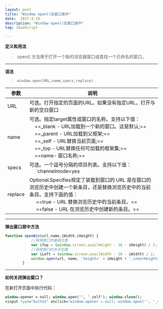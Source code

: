 ```yaml
---
layout: post
title: "Window open()及窗口居中"
date:  2017-4-19
description: "Window open()及窗口居中"
tag: JavaScript 

---
```

**定义和用法**

> open() 方法用于打开一个新的浏览器窗口或查找一个已命名的窗口。

----------
**语法**

> ``window.open(URL,name,specs,replace)``

| 参数    |     说明|
| --- | --- |
|   URL  |  可选。打开指定的页面的URL。如果没有指定URL，打开与新的空白窗口   |
|   name  |   	可选。指定target属性或窗口的名称。支持以下值：<br />&nbsp;&nbsp;&nbsp;&nbsp;==_blank - URL加载到一个新的窗口。这是默认;==<br/>&nbsp;&nbsp;&nbsp;&nbsp;==_parent - URL加载到父框架;==<br />&nbsp;&nbsp;&nbsp;&nbsp;==_self - URL替换当前页面;==<br />&nbsp;&nbsp;&nbsp;&nbsp;==_top - URL替换任何可加载的框架集;==<br />&nbsp;&nbsp;&nbsp;&nbsp;==name- 窗口名称;==|
|  specs   |   可选。一个逗号分隔的项目列表。支持以下值： <br />	&nbsp; &nbsp;&nbsp;&nbsp;`channelmode=yes|no|1|0`：==是否要在影院模式显示 window。默认是没有的。仅限IE浏览器==;<br />	&nbsp; &nbsp;&nbsp;&nbsp;`directories=yes|no|1|0`：==是否添加目录按钮。默认是肯定的。仅限IE浏览器;==<br />&nbsp; &nbsp;&nbsp;&nbsp;`fullscreen=yes|no|1|0`：==浏览器是否显示全屏模式。默认是没有的。在全屏模式下的 window，还必须在影院模式。仅限IE浏览器==<br />&nbsp; &nbsp;&nbsp;&nbsp;`height=pixels`：==窗口的高度。最小.值为100==<br />&nbsp; &nbsp;&nbsp;&nbsp;`left=pixels`：==该窗口的左侧位置==<br />&nbsp; &nbsp;&nbsp;&nbsp;`location=yes|no|1|0`：==是否显示地址字段.默认值是yes==<br />&nbsp; &nbsp;&nbsp;&nbsp;`menubar=yes|no|1|0`：==是否显示菜单栏.默认值是yes==<br />&nbsp; &nbsp;&nbsp;&nbsp;`resizable=yes|no|1|0`：==是否可调整窗口大小.默认值是yes==<br />&nbsp;&nbsp; &nbsp;&nbsp;`scrollbars=yes|no|1|0`：==是否显示滚动条.默认值是yes==<br />&nbsp; &nbsp;&nbsp;&nbsp;`status=yes|no|1|0`：==是否要添加一个状态栏.默认值是yes==<br />&nbsp; &nbsp;&nbsp;&nbsp;`titlebar=yes|no|1|0`：==是否显示标题栏.被忽略，除非调用HTML应用程序或一个值得信赖的对话框.默认值是yes==<br />&nbsp; &nbsp;&nbsp;&nbsp;`toolbar=yes|no|1|0`：==是否显示浏览器工具栏.默认值是yes==<br />&nbsp; &nbsp;&nbsp;&nbsp;`top=pixels`：==窗口顶部的位置.仅限IE浏览器==<br />&nbsp; &nbsp;&nbsp;&nbsp;`width=pixels`：==窗口的宽度.最小.值为100==|
|  replace   |    	Optional.Specifies规定了装载到窗口的 URL 是在窗口的浏览历史中创建一个新条目，还是替换浏览历史中的当前条目。支持下面的值：<br />&nbsp; &nbsp;&nbsp;&nbsp;==true - URL 替换浏览历史中的当前条目。==<br />&nbsp; &nbsp;&nbsp;&nbsp;==false - URL 在浏览历史中创建新的条目。== |

----------

**弹出窗口居中方法**

``` javascript
function openWin(url,name,iWidth,iHeight) { 
            //获得窗口的垂直位置 
            var iTop = (window.screen.availHeight - 30 - iHeight) / 2; 
            //获得窗口的水平位置 
            var iLeft = (window.screen.availWidth - 10 - iWidth) / 2; 
            window.open(url, name, 'height=' + iHeight + ',innerHeight=' + iHeight + ',width=' + iWidth + ',innerWidth=' + iWidth + ',top=' + iTop + ',left=' + iLeft + ',status=no,toolbar=no,menubar=no,location=no,resizable=no,scrollbars=0,titlebar=no'); 
        }
```

----------
**如何关闭弹出窗口？**

在新打开页面中执行代码：

``` stata
window.opener = null; window.open('', '_self'); window.close();
<input type="button" onclick="window.opener = null; window.open('', '_self'); window.close();" value="关闭" />
```


